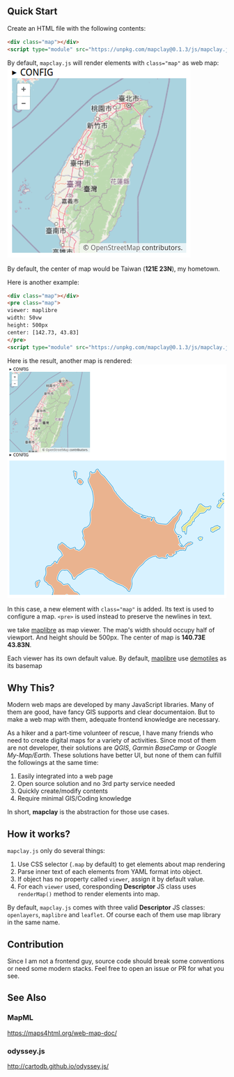 ## Quick Start

Create an HTML file with the following contents:

```html
<div class="map"></div>
<script type="module" src="https://unpkg.com/mapclay@0.1.3/js/mapclay.js"></script>
```

By default, `mapclay.js` will render elements with `class="map"` as web map:
![](resources/example_1.png)

By default, the center of map would be Taiwan (**121E 23N**), my hometown.

Here is another example:

```html
<div class="map"></div>
<pre class="map">
viewer: maplibre
width: 50vw
height: 500px
center: [142.73, 43.83]
</pre>
<script type="module" src="https://unpkg.com/mapclay@0.1.3/js/mapclay.js"></script>
```

Here is the result, another map is rendered:
![](resources/example_2.png)

In this case, a new element with `class="map"` is added. Its text is used to configure a map.
`<pre>` is used instead to preserve the newlines in text.

we take [maplibre][] as map viewer. The map's width should occupy half of viewport.
And height should be 500px. The center of map is **140.73E 43.83N**.

Each viewer has its own default value.
By default, [maplibre][] use [demotiles][] as its basemap


## Why This?

Modern web maps are developed by many JavaScript libraries.
Many of them are good, have fancy GIS supports and clear documentaion.
But to make a web map with them, adequate frontend knowledge are necessary.

As a hiker and a part-time volunteer of rescue, I have many friends who need to 
create digital maps for a variety of activities. Since most of them are not 
developer, their solutions are *QGIS*, *Garmin BaseCamp* or *Google My-Map/Earth*.
These solutions have better UI, but none of them can fulfill the followings 
at the same time:

1. Easily integrated into a web page
1. Open source solution and no 3rd party service needed
1. Quickly create/modify contents
1. Require minimal GIS/Coding knowledge

In short, **mapclay** is the abstraction for those use cases.

## How it works?

`mapclay.js` only do several things:

1. Use CSS selector (`.map` by default) to get elements about map rendering
1. Parse inner text of each elements from YAML format into object. 
1. If object has no property called `viewer`, assign it by default value.
1. For each `viewer` used, coresponding **Descriptor** JS class uses 
   `renderMap()` method to render elements into map.

By default, `mapclay.js` comes with three valid **Descriptor** JS classes: 
`openlayers`, `maplibre` and `leaflet`. Of course each of them use map library 
in the same name.


## Contribution

Since I am not a frontend guy, source code should break some conventions or
need some modern stacks. Feel free to open an issue or PR for what you see.

## See Also

### MapML
https://maps4html.org/web-map-doc/

### odyssey.js
http://cartodb.github.io/odyssey.js/

[maplibre]: https://maplibre.org/projects/maplibre-gl-js/
[demotiles]: https://github.com/maplibre/demotiles/
